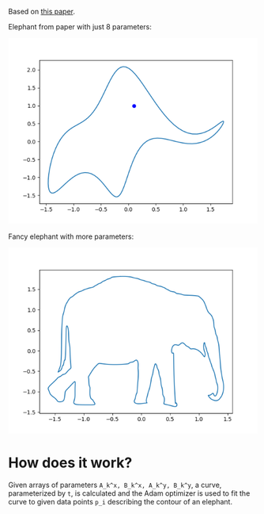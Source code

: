 Based on [this paper](https://fermatslibrary.com/s/drawing-an-elephant-with-four-complex-parameters).

Elephant from paper with just 8 parameters:

![Image of elephant plot](https://raw.githubusercontent.com/983/Elephant/master/elephant_plot.png)

Fancy elephant with more parameters:

![Image of fancy elephant plot](https://raw.githubusercontent.com/983/Elephant/master/fancy_elephant_plot.png)

# How does it work?

Given arrays of parameters `A_k^x, B_k^x, A_k^y, B_k^y`, a curve, parameterized by `t`, is calculated and the Adam optimizer is used to fit the curve to given data points `p_i` describing the contour of an elephant.

